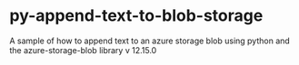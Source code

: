 # py-append-text-to-blob-storage
A sample of how to append text to an azure storage blob using python and the azure-storage-blob library v 12.15.0
